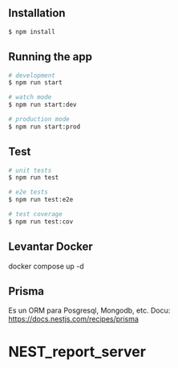 ## Installation

```bash
$ npm install
```

## Running the app

```bash
# development
$ npm run start

# watch mode
$ npm run start:dev

# production mode
$ npm run start:prod
```

## Test

```bash
# unit tests
$ npm run test

# e2e tests
$ npm run test:e2e

# test coverage
$ npm run test:cov
```

## Levantar Docker

docker compose up -d


## Prisma
Es un ORM para Posgresql, Mongodb, etc.
Docu: https://docs.nestjs.com/recipes/prisma








# NEST_report_server

